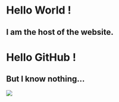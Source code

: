 # Hello World !
## I am the host of the website.
# Hello GitHub !
## But I know nothing...
![](C:desktop/cat..jpg.gif"")
